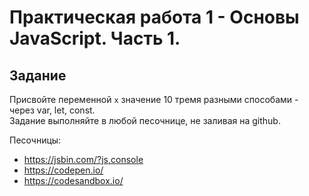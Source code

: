 # Практическая работа 1 - Основы JavaScript. Часть 1.

## Задание

Присвойте переменной `x` значение 10 тремя разными способами - через var, let, const.<br />
Задание выполняйте в любой песочнице, не заливая на github.  <br>

Песочницы: 
- https://jsbin.com/?js,console
- https://codepen.io/
- https://codesandbox.io/